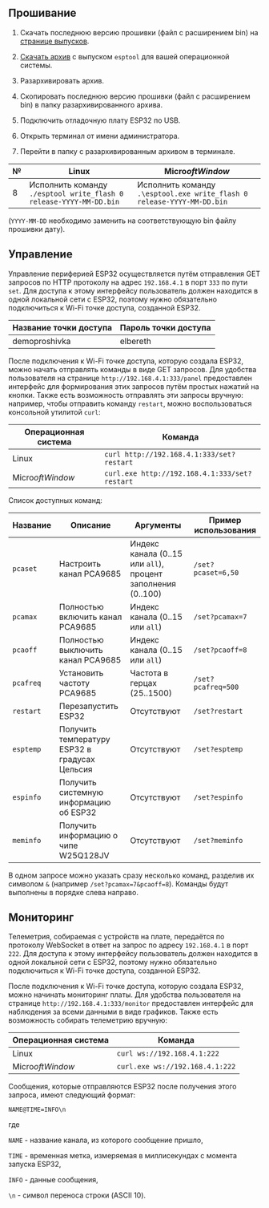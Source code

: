 ## Прошивание

1. Скачать последнюю версию прошивки (файл с расширением bin) на [странице выпусков](https://github.com/txgk/mcu-playground/releases).

2. [Скачать архив](https://github.com/espressif/esptool/releases) с выпуском `esptool` для вашей операционной системы.

3. Разархивировать архив.

4. Скопировать последнюю версию прошивки (файл с расширением bin) в папку разархивированного архива.

5. Подключить отладочную плату ESP32 по USB.

6. Открыть терминал от имени администратора.

7. Перейти в папку с разархивированным архивом в терминале.

| № | Linux                                                              | Micro$oft Window$                                                      |
|---|--------------------------------------------------------------------|------------------------------------------------------------------------|
| 8 | Исполнить команду `./esptool write_flash 0 release-YYYY-MM-DD.bin` | Исполнить команду `.\esptool.exe write_flash 0 release-YYYY-MM-DD.bin` |

(`YYYY-MM-DD` необходимо заменить на соответствующую bin файлу прошивки дату).

## Управление

Управление периферией ESP32 осуществляется путём отправления GET запросов по HTTP протоколу на адрес `192.168.4.1` в порт `333` по пути `set`. Для доступа к этому интерфейсу пользователь должен находится в одной локальной сети с ESP32, поэтому нужно обязательно подключиться к Wi-Fi точке доступа, созданной ESP32.

| Название точки доступа | Пароль точки доступа |
|------------------------|----------------------|
| demoproshivka          | elbereth             |

После подключения к Wi-Fi точке доступа, которую создала ESP32, можно начать отправлять команды в виде GET запросов. Для удобства пользователя на странице `http://192.168.4.1:333/panel` предоставлен интерфейс для формирования этих запросов путём простых нажатий на кнопки. Также есть возможность отправлять эти запросы вручную: например, чтобы отправить команду `restart`, можно воспользоваться консольной утилитой `curl`:

| Операционная система | Команда                                       |
|----------------------|-----------------------------------------------|
| Linux                | `curl http://192.168.4.1:333/set?restart`     |
| Micro$oft Window$    | `curl.exe http://192.168.4.1:333/set?restart` |

Список доступных команд:

| Название  | Описание                                      | Аргументы                                                    | Пример использования      |
|-----------|-----------------------------------------------|--------------------------------------------------------------|---------------------------|
| `pcaset`  | Настроить канал PCA9685                       | Индекс канала (0..15 или `all`), процент заполнения (0..100) | `/set?pcaset=6,50`        |
| `pcamax`  | Полностью включить канал PCA9685              | Индекс канала (0..15 или `all`)                              | `/set?pcamax=7`           |
| `pcaoff`  | Полностью выключить канал PCA9685             | Индекс канала (0..15 или `all`)                              | `/set?pcaoff=8`           |
| `pcafreq` | Установить частоту PCA9685                    | Частота в герцах (25..1500)                                  | `/set?pcafreq=500`        |
| `restart` | Перезапустить ESP32                           | Отсутствуют                                                  | `/set?restart`            |
| `esptemp` | Получить температуру ESP32 в градусах Цельсия | Отсутствуют                                                  | `/set?esptemp`            |
| `espinfo` | Получить системную информацию об ESP32        | Отсутствуют                                                  | `/set?espinfo`            |
| `meminfo` | Получить информацию о чипе W25Q128JV          | Отсутствуют                                                  | `/set?meminfo`            |

В одном запросе можно указать сразу несколько команд, разделив их символом `&` (например `/set?pcamax=7&pcaoff=8`). Команды будут выполнены в порядке слева направо.

## Мониторинг

Телеметрия, собираемая с устройств на плате, передаётся по протоколу WebSocket в ответ на запрос по адресу `192.168.4.1` в порт `222`. Для доступа к этому интерфейсу пользователь должен находится в одной локальной сети с ESP32, поэтому нужно обязательно подключиться к Wi-Fi точке доступа, созданной ESP32.

После подключения к Wi-Fi точке доступа, которую создала ESP32, можно начинать мониторинг платы. Для удобства пользователя на странице `http://192.168.4.1:333/monitor` предоставлен интерфейс для наблюдения за всеми данными в виде графиков. Также есть возможность собирать телеметрию вручную:

| Операционная система | Команда                         |
|----------------------|---------------------------------|
| Linux                | `curl ws://192.168.4.1:222`     |
| Micro$oft Window$    | `curl.exe ws://192.168.4.1:222` |

Сообщения, которые отправляются ESP32 после получения этого запроса, имеют следующий формат:

```
NAME@TIME=INFO\n
```

где

`NAME` - название канала, из которого сообщение пришло,

`TIME` - временная метка, измеряемая в миллисекундах с момента запуска ESP32,

`INFO` - данные сообщения,

`\n` - символ переноса строки (ASCII 10).
